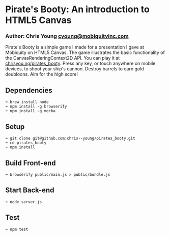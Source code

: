 # Pirate's Booty: An introduction to HTML5 Canvas

### Author: __Chris Young__ [cyoung@mobiquityinc.com](mailto:cyoung@mobiquityinc.com)

Pirate's Booty is a simple game I made for a presentation I gave at Mobiquity on HTML5 Canvas. The game illustrates the basic functionality of the CanvasRenderingContext2D API. You can play it at [chrisyou.ng/pirates_booty](http://www.chrisyou.ng/pirates_booty). Press any key, or touch anywhere on mobile devices, to shoot your ship's cannon. Destroy barrels to earn gold doubloons. Aim for the high score!

## Dependencies
````
➜ brew install node
➜ npm install -g browserify
➜ npm install -g mocha
````

## Setup
````
➜ git clone git@github.com:chris--young/pirates_booty.git
➜ cd pirates_booty
➜ npm install 
````

## Build Front-end
````
➜ browserify public/main.js > public/bundle.js
````

## Start Back-end
````
➜ node server.js
````

## Test
````
➜ npm test
````

